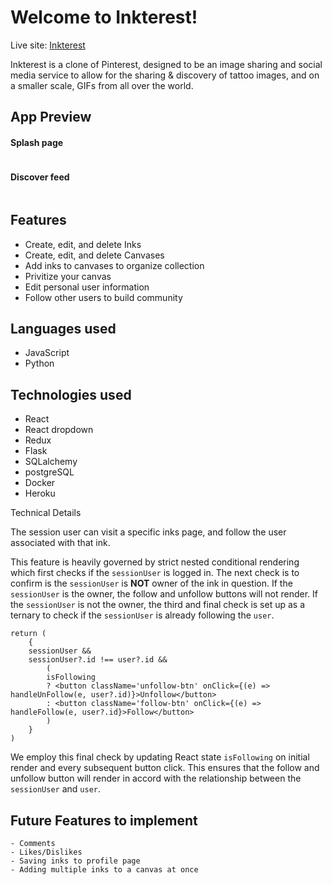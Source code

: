 # Welcome to Inkterest!

Live site: [Inkterest](https://inkterest.herokuapp.com/)

Inkterest is a clone of Pinterest, designed to be an image sharing and social media service to allow for the sharing & discovery of tattoo images, and on a smaller scale, GIFs from all over the world.

## App Preview

#### Splash page

![]()

#### Discover feed

![]()

## Features

 - Create, edit, and delete Inks
 - Create, edit, and delete Canvases
 - Add inks to canvases to organize collection
 - Privitize your canvas
 - Edit personal user information
 - Follow other users to build community

## Languages used

 - JavaScript
 - Python

## Technologies used

 - React
 - React dropdown
 - Redux
 - Flask
 - SQLalchemy
 - postgreSQL
 - Docker
 - Heroku

Technical Details

The session user can visit a specific inks page, and follow the user associated with that ink.

This feature is heavily governed by strict nested conditional rendering which first checks if the `sessionUser`
is logged in. The next check is to confirm is the `sessionUser` is **NOT** owner of the ink in question. If
the `sessionUser` is the owner, the follow and unfollow buttons will not render. If the `sessionUser` is not the
owner, the third and final check is set up as a ternary to check if the `sessionUser` is already following the `user`.

```
return (
    {
    sessionUser &&
    sessionUser?.id !== user?.id &&
        (
        isFollowing
        ? <button className='unfollow-btn' onClick={(e) => handleUnFollow(e, user?.id)}>Unfollow</button>
        : <button className='follow-btn' onClick={(e) => handleFollow(e, user?.id}>Follow</button>
        )
    }
)
```

We employ this final check by updating React state `isFollowing` on initial render and every subsequent button click.
This ensures that the follow and unfollow button will render in accord with the relationship between the `sessionUser`
and `user`.




## Future Features to implement

    - Comments
    - Likes/Dislikes
    - Saving inks to profile page
    - Adding multiple inks to a canvas at once
